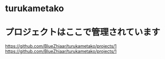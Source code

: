 # turukametako

# プロジェクトはここで管理されています
<https://github.com/BlueZhiaar/turukametako/projects/1>
https://github.com/BlueZhiaar/turukametako/projects/1